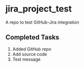 # jira_project_test
A repo to test GitHub-Jira integration


## Completed Tasks

1. Added GitHub repo
2. Add source code
3. Test message
